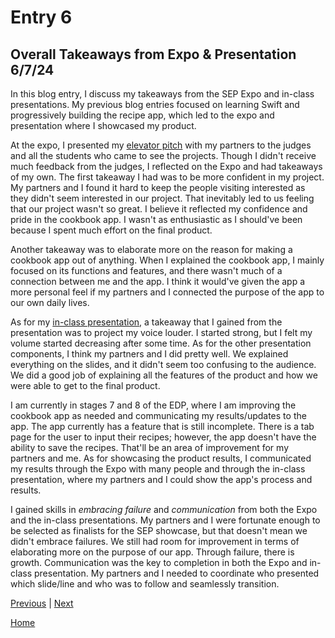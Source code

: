 # Entry 6
## Overall Takeaways from Expo & Presentation 6/7/24

In this blog entry, I discuss my takeaways from the SEP Expo and in-class presentations. My previous blog entries focused on learning Swift and progressively building the recipe app, which led to the expo and presentation where I showcased my product.

At the expo, I presented my [elevator pitch](https://docs.google.com/document/d/1wllvzgBhIc4V21Vb54pSE65B7uijQOkUwBu_c4Gucos/edit?usp=sharing) with my partners to the judges and all the students who came to see the projects. Though I didn't receive much feedback from the judges, I reflected on the Expo and had takeaways of my own. The first takeaway I had was to be more confident in my project. My partners and I found it hard to keep the people visiting interested as they didn't seem interested in our project. That inevitably led to us feeling that our project wasn't so great. I believe it reflected my confidence and pride in the cookbook app. I wasn't as enthusiastic as I should've been because I spent much effort on the final product. 

Another takeaway was to elaborate more on the reason for making a cookbook app out of anything. When I explained the cookbook app, I mainly focused on its functions and features, and there wasn't much of a connection between me and the app. I think it would've given the app a more personal feel if my partners and I connected the purpose of the app to our own daily lives. 

As for my [in-class presentation](https://docs.google.com/presentation/d/1fzJTYPV8W36z7rmppDt6pjyQiK0mtnq6svw637Mek8o/edit?usp=sharing), a takeaway that I gained from the presentation was to project my voice louder. I started strong, but I felt my volume started decreasing after some time. As for the other presentation components, I think my partners and I did pretty well. We explained everything on the slides, and it didn't seem too confusing to the audience. We did a good job of explaining all the features of the product and how we were able to get to the final product.

I am currently in stages 7 and 8 of the EDP, where I am improving the cookbook app as needed and communicating my results/updates to the app. The app currently has a feature that is still incomplete. There is a tab page for the user to input their recipes; however, the app doesn't have the ability to save the recipes. That'll be an area of improvement for my partners and me. As for showcasing the product results, I communicated my results through the Expo with many people and through the in-class presentation, where my partners and I could show the app's process and results.

I gained skills in _embracing failure_ and _communication_ from both the Expo and the in-class presentations. My partners and I were fortunate enough to be selected as finalists for the SEP showcase, but that doesn't mean we didn't embrace failures. We still had room for improvement in terms of elaborating more on the purpose of our app. Through failure, there is growth. Communication was the key to completion in both the Expo and in-class presentation. My partners and I needed to coordinate who presented which slide/line and who was to follow and seamlessly transition. 

[Previous](entry05.md) | [Next](entry07.md)

[Home](../README.md)
